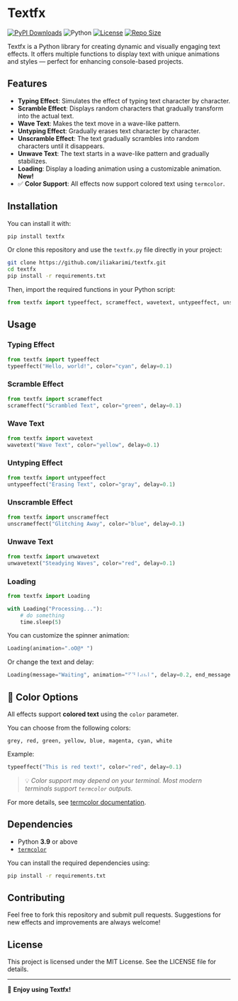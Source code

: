 # Textfx

[![PyPI Downloads](https://static.pepy.tech/badge/textfx)](https://pepy.tech/project/textfx)
![Python](https://img.shields.io/badge/python-3.9-blue)
[![License](https://img.shields.io/github/license/iliakarimi/textfx)](https://github.com/iliakarimi/textfx/blob/main/LICENSE)
[![Repo Size](https://img.shields.io/github/repo-size/iliakarimi/textfx)](https://github.com/iliakarimi/textfx)

Textfx is a Python library for creating dynamic and visually engaging text effects.
It offers multiple functions to display text with unique animations and styles — perfect for enhancing console-based projects.

## Features

* **Typing Effect**: Simulates the effect of typing text character by character.
* **Scramble Effect**: Displays random characters that gradually transform into the actual text.
* **Wave Text**: Makes the text move in a wave-like pattern.
* **Untyping Effect**: Gradually erases text character by character.
* **Unscramble Effect**: The text gradually scrambles into random characters until it disappears.
* **Unwave Text**: The text starts in a wave-like pattern and gradually stabilizes.
* **Loading**: Display a loading animation using a customizable animation. **New!**
* ✅ **Color Support**: All effects now support colored text using `termcolor`.

## Installation

You can install it with:

```bash
pip install textfx
```

Or clone this repository and use the `textfx.py` file directly in your project:

```bash
git clone https://github.com/iliakarimi/textfx.git
cd textfx
pip install -r requirements.txt
```

Then, import the required functions in your Python script:

```python
from textfx import typeeffect, scrameffect, wavetext, untypeeffect, unscrameffect, unwavetext, Loading
```

## Usage

### Typing Effect

```python
from textfx import typeeffect
typeeffect("Hello, world!", color="cyan", delay=0.1)
```

### Scramble Effect

```python
from textfx import scrameffect
scrameffect("Scrambled Text", color="green", delay=0.1)
```

### Wave Text

```python
from textfx import wavetext
wavetext("Wave Text", color="yellow", delay=0.1)
```

### Untyping Effect

```python
from textfx import untypeeffect
untypeeffect("Erasing Text", color="gray", delay=0.1)
```

### Unscramble Effect

```python
from textfx import unscrameffect
unscrameffect("Glitching Away", color="blue", delay=0.1)
```

### Unwave Text

```python
from textfx import unwavetext
unwavetext("Steadying Waves", color="red", delay=0.1)
```

### Loading

```python
from textfx import Loading

with Loading("Processing..."):
    # do something
    time.sleep(5)
```

You can customize the spinner animation:

```python
Loading(animation=".oO@* ")
```

Or change the text and delay:

```python
Loading(message="Waiting", animation="⠋⠙⠸⠴⠦⠇", delay=0.2, end_message="Finished!")
```

## 🎨 Color Options

All effects support **colored text** using the `color` parameter.

You can choose from the following colors:

```
grey, red, green, yellow, blue, magenta, cyan, white
```

Example:

```python
typeeffect("This is red text!", color="red", delay=0.1)
```

> 💡 *Color support may depend on your terminal. Most modern terminals support `termcolor` outputs.*

For more details, see [termcolor documentation](https://pypi.org/project/termcolor/).

## Dependencies

* Python **3.9** or above
* [`termcolor`](https://pypi.org/project/termcolor/)

You can install the required dependencies using:

```bash
pip install -r requirements.txt
```

## Contributing

Feel free to fork this repository and submit pull requests.
Suggestions for new effects and improvements are always welcome!

## License

This project is licensed under the MIT License. See the LICENSE file for details.

---

🎉 **Enjoy using Textfx!**

